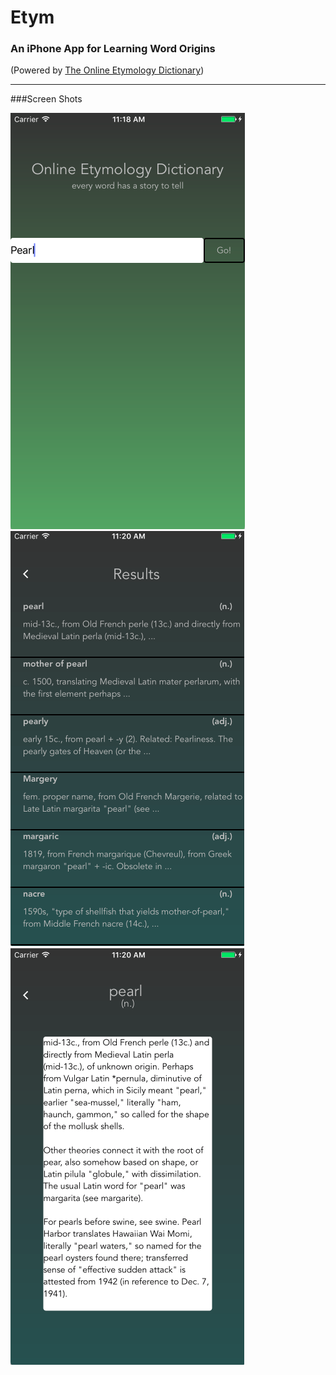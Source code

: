 # Etym 

### An iPhone App for Learning Word Origins
(Powered by [The Online Etymology Dictionary](http://www.etymonline.com))
- - - - - - - - - - - - - - - - - - - - - - - - - - - - - - - - - - - - - 
###Screen Shots
<div style="overflow: hidden;">
  <img src='./Pics/Etym-Search.png' alt='Search Page'/>
  <img src='./Pics/Etym-Results.png' alt='Results Page'/>
  <img src='./Pics/Etym-Term.png' alt='Word Page'/>
</div>

